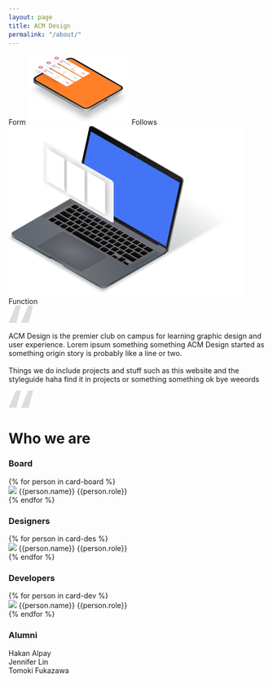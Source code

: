 ```yaml
---
layout: page
title: ACM Design
permalink: "/about/"
---
```


<div class="about-main">
    <div id="form-follows">
        <span id="text1">Form</span>
        <img src ="/assets/logos/ipad.png" id="img1">
        <span id="text2">Follows</span>
        <img src ="/assets/logos/laptop.png" id="img2">
        <span id="text3">Function</span>
    </div>
    <div id="flexbox1">
        <img src="/assets/logos/quote.png" id="quote1">
        <p class = "about-us" id="aboutPar"><span class = "werd">ACM</span> <span class="werd" id="orange">Design</span> is the premier club on campus for learning graphic design and user experience. Lorem ipsum something something ACM Design started as something origin story is probably like a line or two. <br><br>
Things we do include projects and stuff such as this website and the styleguide haha find it in projects or something something ok bye weeords</p>
        <img src="/assets/logos/quote.png" id="quote2">
    </div>
    <h1 id="us">Who we are</h1>
    <div>
        <h3 id="title">Board</h3>
        <div class="headshots1">
            {% for person in card-board %}
                <div>
                    <img src="../assets/headshots/{{person.photo}}" class="headshot-board">
                    <span class="_caps">{{person.name}}</span>
                    <span class="_caps2">{{person.role}}</span>
                </div>
            {% endfor %}
        </div>
    </div>
    <div>
        <h3>Designers</h3>
        <div class="headshots">
            {% for person in card-des %}
                <div>
                    <img src="../assets/headshots/{{person.photo}}" class="headshot-board">
                    <span class="_caps">{{person.name}}</span>
                    <span class="_caps2">{{person.role}}</span>
                </div>
            {% endfor %}
        </div>
    </div>
    <div>
        <h3>Developers</h3>
        <div class="headshots">
            {% for person in card-dev %}
                <div>
                    <img src="../assets/headshots/{{person.photo}}" class="headshot-board">
                    <span class="_caps">{{person.name}}</span>
                    <span class="_caps2">{{person.role}}</span>
                </div>
            {% endfor %}
        </div>
    </div>
    <div>
        <h3>Alumni</h3>
        <div id="alumnis">
            <div class="alumns">Hakan Alpay</div>
            <div class="alumns">Jennifer Lin</div>
            <div class="alumns">Tomoki Fukazawa</div>
        </div>
    </div>
</div>